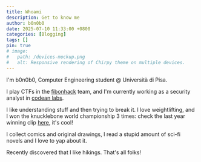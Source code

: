 ```yaml
---
title: Whoami
description: Get to know me
author: b0n0b0
date: 2025-07-10 11:33:00 +0800
categories: [Blogging]
tags: []
pin: true
# image:
#   path: /devices-mockup.png
#   alt: Responsive rendering of Chirpy theme on multiple devices.
---
```

I'm b0n0b0, Computer Engineering student @ Università di Pisa.

I play CTFs in the [fibonhack](https://fibonhack.it/) team, and I'm currently working as a security analyst in [codean labs](https://codeanlabs.com/).

I like understanding stuff and then trying to break it. I love weightlifting, and I won the knucklebone world championship 3 times: check the last year winning clip [here](https://www.instagram.com/reel/C-P2zXNtEDG/), it's cool!

I collect comics and original drawings, I read a stupid amount of sci-fi novels and I love to yap about it.

Recently discovered that I like hikings. That's all folks!